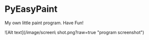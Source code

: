 # PyEasyPaint

My own little paint program. Have Fun! <br />

![Alt text](/image/screen\ shot.png?raw=true "program screenshot")